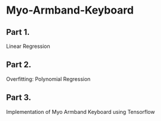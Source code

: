 # Myo-Armband-Keyboard

## Part 1. 
Linear Regression

## Part 2.
Overfitting: Polynomial Regression

## Part 3. 
Implementation of Myo Armband Keyboard using Tensorflow
